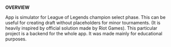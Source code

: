 **OVERVIEW**

App is simulator for League of Legends champion select phase. This can be useful for creating draft without placeholders
for minor tournaments. (It is heavily inspired by official solution made by Riot Games). This particular project is
a backend for the whole app. It was made mainly for educational purposes.
